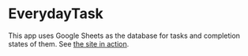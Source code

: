 # EverydayTask
This app uses Google Sheets as the database for tasks and completion states of them. See [the site in action](https://ambiesoft.com/everydaytask/).

